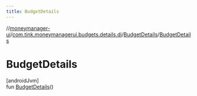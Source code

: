 ```yaml
---
title: BudgetDetails
---
```

//[moneymanager-ui](../../../index.html)/[com.tink.moneymanagerui.budgets.details.di](../index.html)/[BudgetDetails](index.html)/[BudgetDetails](-budget-details.html)



# BudgetDetails



[androidJvm]\
fun [BudgetDetails](-budget-details.html)()




